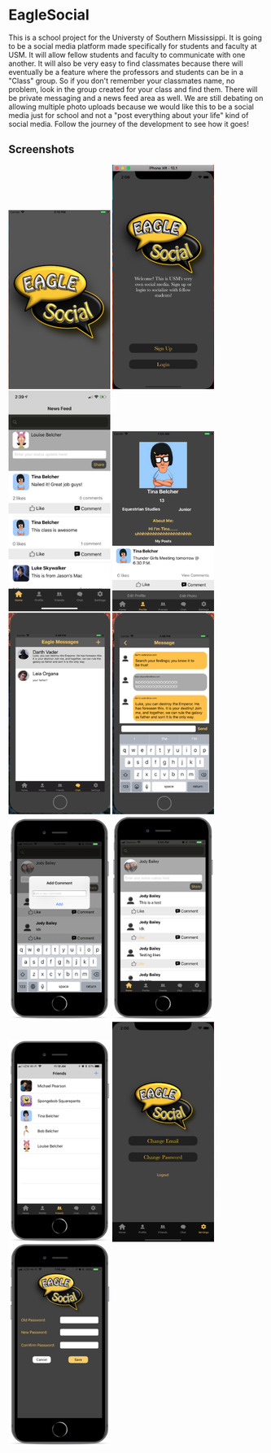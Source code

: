 # EagleSocial
This is a school project for the Universty of Southern Mississippi. It is going to be a social media platform made specifically for students and faculty at USM. It will allow fellow students and faculty to communicate with one another. It will also be very easy to find classmates because there will eventually be a feature where the professors and students can be in a "Class" group. So if you don't remember your classmates name, no problem, look in the group created for your class and find them. There will be private messaging and a news feed area as well. We are still debating on allowing multiple photo uploads because we would like this to be a social media just for school and not a "post everything about your life" kind of social media. Follow the journey of the development to see how it goes!


<HTML>
  
  ## Screenshots
  <img src="/Images/FinalImages/LoadScreen.png" width="200" /> <img src="/Images/FinalImages/Login.png" width="200" />
  <img src="/Images/FinalImages/ANewsFeed.png" width="200" /> <img src="/Images/FinalImages/ProfilePage.png" width="200" />
  <img src="/Images/FinalImages/MessageList.png" width="200" /> <img src="/Images/FinalImages/Message.png" width="200" />
  <img src="Images/show_alert.png" width="200" /> <img src="Images/show_likes.png" width="200" />
  <img src="/Images/FinalImages/FriendsList.png" width="200" /> <img src="/Images/FinalImages/SettingsMenu.png" width="200" />
  <img src="/Images/FinalImages/SettingsPassword.png" width="200" />
  
</HTML>
